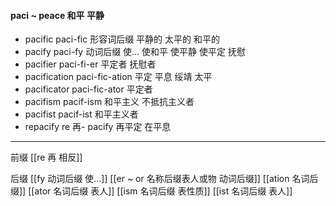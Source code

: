 #### paci ~ peace 和平 平静

- pacific paci-fic 形容词后缀  平静的 太平的 和平的
- pacify paci-fy 动词后缀 使... 使和平 使平静 使平定 抚慰
- pacifier paci-fi-er 平定者 抚慰者
- pacification paci-fic-ation 平定 平息 绥靖 太平
- pacificator paci-fic-ator 平定者
- pacifism pacif-ism 和平主义 不抵抗主义者
- pacifist pacif-ist 和平主义者
- repacify re 再- pacify 再平定 在平息

---
前缀
[[re  再  相反]]

后缀
[[fy 动词后缀  使...]]
[[er  ~ or 名称后缀表人或物 动词后缀]]
[[ation 名词后缀]]
[[ator 名词后缀 表人]]
[[ism 名词后缀 表性质]]
[[ist  名词后缀 表人]]

